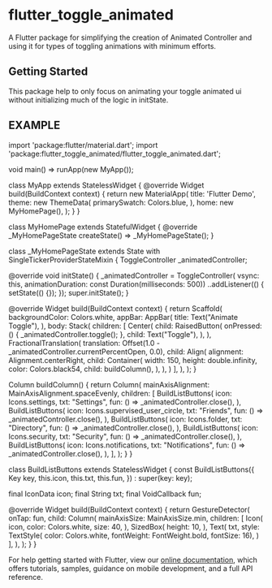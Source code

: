 # flutter_toggle_animated

A Flutter package for simplifying the creation of Animated Controller and using it for types of toggling animations with minimum efforts.

## Getting Started

This package help to only focus on animating your toggle animated ui without initializing much of the logic in initState.

## EXAMPLE

import 'package:flutter/material.dart';
import 'package:flutter_toggle_animated/flutter_toggle_animated.dart';

void main() => runApp(new MyApp());

class MyApp extends StatelessWidget {
  @override
  Widget build(BuildContext context) {
    return new MaterialApp(
      title: 'Flutter Demo',
      theme: new ThemeData(
        primarySwatch: Colors.blue,
      ),
      home: new MyHomePage(),
    );
  }
}

class MyHomePage extends StatefulWidget {
  @override
  _MyHomePageState createState() => _MyHomePageState();
}

class _MyHomePageState extends State <MyHomePage>
    with SingleTickerProviderStateMixin {
  ToggleController _animatedController;

  @override
  void initState() {
    _animatedController = ToggleController(
        vsync: this, animationDuration: const Duration(milliseconds: 500))
      ..addListener(() {
        setState(() {});
      });
    super.initState();
  }

  @override
  Widget build(BuildContext context) {
    return Scaffold(
      backgroundColor: Colors.white,
      appBar: AppBar(
        title: Text("Animate Toggle"),
      ),
      body: Stack(
        children: [
          Center(
            child: RaisedButton(
              onPressed: () {
                _animatedController.toggle();
              },
              child: Text("Toggle"),
            ),
          ),
          FractionalTranslation(
            translation:
                Offset(1.0 - _animatedController.currentPercentOpen, 0.0),
            child: Align(
              alignment: Alignment.centerRight,
              child: Container(
                width: 150,
                height: double.infinity,
                color: Colors.black54,
                child: buildColumn(),
              ),
            ),
          )
        ],
      ),
    );
  }

  Column buildColumn() {
    return Column(
      mainAxisAlignment: MainAxisAlignment.spaceEvenly,
      children: [
        BuildListButtons(
          icon: Icons.settings,
          txt: "Settings",
          fun: () => _animatedController.close(),
        ),
        BuildListButtons(
          icon: Icons.supervised_user_circle,
          txt: "Friends",
          fun: () => _animatedController.close(),
        ),
        BuildListButtons(
          icon: Icons.folder,
          txt: "Directory",
          fun: () => _animatedController.close(),
        ),
        BuildListButtons(
          icon: Icons.security,
          txt: "Security",
          fun: () => _animatedController.close(),
        ),
        BuildListButtons(
          icon: Icons.notifications,
          txt: "Notifications",
          fun: () => _animatedController.close(),
        ),
      ],
    );
  }
}

class BuildListButtons extends StatelessWidget {
  const BuildListButtons({
    Key key,
    this.icon,
    this.txt,
    this.fun,
  }) : super(key: key);

  final IconData icon;
  final String txt;
  final VoidCallback fun;

  @override
  Widget build(BuildContext context) {
    return GestureDetector(
      onTap: fun,
      child: Column(
        mainAxisSize: MainAxisSize.min,
        children: [
          Icon(
            icon,
            color: Colors.white,
            size: 40,
          ),
          SizedBox(
            height: 10,
          ),
          Text(
            txt,
            style: TextStyle(
                color: Colors.white, fontWeight: FontWeight.bold, fontSize: 16),
          )
        ],
      ),
    );
  }
}




For help getting started with Flutter, view our 
[online documentation](https://flutter.dev/docs), which offers tutorials, 
samples, guidance on mobile development, and a full API reference.
